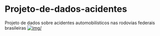# Projeto-de-dados-acidentes
Projeto de dados sobre acidentes automobilísticos nas rodovias federais brasileiras
[![img/](img.jpg)](https://www.youtube.com/watch?v=1nGKidPuRA4)
